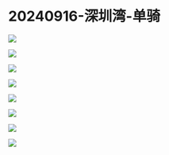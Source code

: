 # 20240916-深圳湾-单骑

![](https://image-host.pages.dev/life/2024_09_30_AGC9.2%C3%97JASON_20240916_171912785.jpg)

![](https://image-host.pages.dev/life/2024_09_30_AGC9.2%C3%97JASON_20240916_172723670.jpg)

![](https://image-host.pages.dev/life/2024_09_30_AGC9.2%C3%97JASON_20240916_181238179.jpg)

![](https://image-host.pages.dev/life/2024_09_30_1000010180.jpg)

![](https://image-host.pages.dev/life/2024_09_30_IMG_20240917_181339.jpg)

![](https://image-host.pages.dev/life/2024_09_30_AGC9.2%C3%97JASON_20240916_165748212.jpg)

![](https://image-host.pages.dev/life/2024_09_30_AGC9.2%C3%97JASON_20240916_170821572.jpg)

![](https://image-host.pages.dev/life/2024_09_30_AGC9.2%C3%97JASON_20240916_170200321.jpg)
